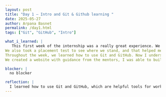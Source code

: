 ```yaml
---
layout: post
title: "Day 1 – Intro and Git & Github learning "
date: 2025-05-27
author: Arpana Basnet
permalink: /day1.html
tags: ["Git", "GitHub", "Intro"]

what_i_learned: |
   This first week of the internship was a really great experience. We started off by introducing ourselves, and I also got to meet my group members. The mentors even created separate Zoom rooms for each group, which made it easier for us to connect and talk more comfortably. It was nice to have that small space to get to know each other better.
We also took a placement test to see where we stand, and that helped me figure out what I should focus on. One of the most fun activities was the speed networking bingo. We had to talk to different people and get their names to fill out the card. It was super interactive and made meeting everyone way more fun and less awkward.
Throughout the week, we learned how to use Git and GitHub. Now I understand how these tools help with tracking code and working on projects as a team. I also practiced using Google Docs for sharing and collaborating.
We created a website with guidance from the mentors, I was able to build a simple site that has my information on it. It was my first time doing something like that, and it felt awesome to see it all come together. I’m really looking forward to what’s coming next in this journey.

blocker: |
  no blocker

reflection: |
  I learned how to use Git and GitHub, which are helpful tools for working on projects. I also practiced using Google Docs for teamwork.
---
```

